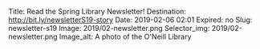 Title: Read the Spring Library Newsletter!
Destination: http://bit.ly/newsletterS19-story
Date: 2019-02-06 02:01
Expired: no
Slug: newsletter-s19
Image: 2019/02-newsletter.png
Selector_img: 2019/02-newsletter.png
Image_alt: A photo of the O'Neill Library